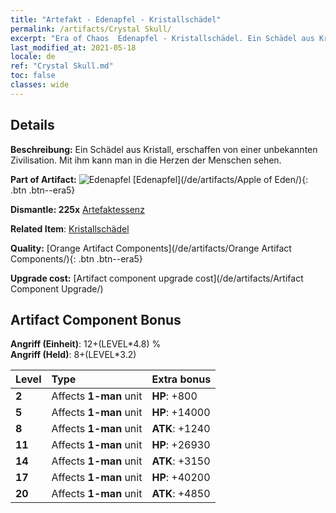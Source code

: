 ```yaml
---
title: "Artefakt - Edenapfel - Kristallschädel"
permalink: /artifacts/Crystal Skull/
excerpt: "Era of Chaos  Edenapfel - Kristallschädel. Ein Schädel aus Kristall, erschaffen von einer unbekannten Zivilisation. Mit ihm kann man in die Herzen der Menschen sehen."
last_modified_at: 2021-05-18
locale: de
ref: "Crystal Skull.md"
toc: false
classes: wide
---
```




## Details

 **Beschreibung:** Ein Schädel aus Kristall, erschaffen von einer unbekannten Zivilisation. Mit ihm kann man in die Herzen der Menschen sehen.

 **Part of Artifact:** ![Edenapfel](/images/t/icon_artifact_49.png) [Edenapfel](/de/artifacts/Apple of Eden/){: .btn .btn--era5}

 **Dismantle: 225x** [Artefaktessenz](/ItemsDE/con_905/)

 **Related Item**: [Kristallschädel](/ItemsDE/art_182/)

 **Quality:** [Orange Artifact Components](/de/artifacts/Orange Artifact Components/){: .btn .btn--era5}

 **Upgrade cost:** [Artifact component upgrade cost](/de/artifacts/Artifact Component Upgrade/)

## Artifact Component Bonus

  **Angriff (Einheit)**: 12+(LEVEL\*4.8) %<br/>**Angriff (Held)**: 8+(LEVEL\*3.2)

  |  Level  | Type |    Extra bonus  | 
  |:--------|:-----|:----------------| 
  | **2** | Affects **1-man** unit | **HP**: +800 | 
  | **5** | Affects **1-man** unit | **HP**: +14000 | 
  | **8** | Affects **1-man** unit | **ATK**: +1240 | 
  | **11** | Affects **1-man** unit | **HP**: +26930 | 
  | **14** | Affects **1-man** unit | **ATK**: +3150 | 
  | **17** | Affects **1-man** unit | **HP**: +40200 | 
  | **20** | Affects **1-man** unit | **ATK**: +4850 | 
